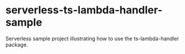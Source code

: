 # serverless-ts-lambda-handler-sample
Serverless sample project illustrating how to use the ts-lambda-handler package.
